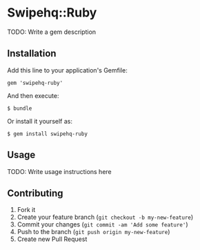 # Swipehq::Ruby

TODO: Write a gem description

## Installation

Add this line to your application's Gemfile:

    gem 'swipehq-ruby'

And then execute:

    $ bundle

Or install it yourself as:

    $ gem install swipehq-ruby

## Usage

TODO: Write usage instructions here

## Contributing

1. Fork it
2. Create your feature branch (`git checkout -b my-new-feature`)
3. Commit your changes (`git commit -am 'Add some feature'`)
4. Push to the branch (`git push origin my-new-feature`)
5. Create new Pull Request
